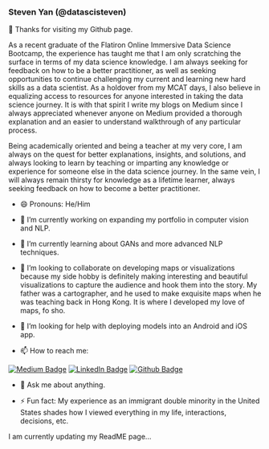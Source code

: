 ### Steven Yan (@datascisteven) 

👋  Thanks for visiting my Github page.

As a recent graduate of the Flatiron Online Immersive Data Science Bootcamp, the experience has taught me that I am only scratching the surface in terms of my data science knowledge.  I am always seeking for feedback on how to be a better practitioner, as well as seeking opportunities to continue challenging my current and learning new hard skills as a data scientist.  As a holdover from my MCAT days, I also believe in equalizing access to resources for anyone interested in taking the data science journey.  It is with that spirit I write my blogs on Medium since I always appreciated whenever anyone on Medium provided a thorough explanation and an easier to understand walkthrough of any particular process.

Being academically oriented and being a teacher at my very core, I am always on the quest for better explanations, insights, and solutions, and always looking to learn by teaching or imparting any knowledge or experience for someone else in the data science journey.  In the same vein, I will always remain thirsty for knowledge as a lifetime learner, always seeking feedback on how to become a better practitioner. 

- 😄 Pronouns: He/Him

- 🔭 I’m currently working on expanding my portfolio in computer vision and NLP. 

- 🌱 I’m currently learning about GANs and more advanced NLP techniques.

- 👯 I’m looking to collaborate on developing maps or visualizations because my side hobby is definitely making interesting and beautiful visualizations to capture the audience and hook them into the story.  My father was a cartographer, and he used to make exquisite maps when he was teaching back in Hong Kong.  It is where I developed my love of maps, fo sho.

- 🤔 I’m looking for help with deploying models into an Android and iOS app.

- 📫 How to reach me: 
<!--   <a href="https://datascisteven.com"><img src="https://img.shields.io/badge/-datascisteven.com-21759B?style=flat-square&amp;labelColor=21759B&amp;logo=Wordpress&amp;link=https://datascisteven.com" alt="Website Badge"></a>  -->
  <a href="https://medium.com/@datascisteven"><img src="https://img.shields.io/badge/-@datascisteven-000000?style=flat-square&amp;labelColor=000000&amp;logo=Medium&amp;link=https://medium.com/@serbis" alt="Medium Badge"></a> 
  <a href="https://www.linkedin.com/in/datascisteven/"><img src="https://img.shields.io/badge/-@datascisteven-0077B5?style=flat-square&amp;labelColor=0077B5&amp;logo=LinkedIn&amp;link=https://www.linkedin.com/in/datascisteven/" alt="LinkedIn Badge"></a> 
  <a href="https://www.github.com/datascisteven/"><img src="https://img.shields.io/badge/-@datascisteven-181717?style=flat-square&amp;labelColor=181717&amp;logo=Github&amp;link=https://www.github.com/datascisteven/" alt="Github Badge"></a>

- 💬 Ask me about anything.

- ⚡ Fun fact: My experience as an immigrant double minority in the United States shades how I viewed everything in my life, interactions, decisions, etc.

I am currently updating my ReadME page...
